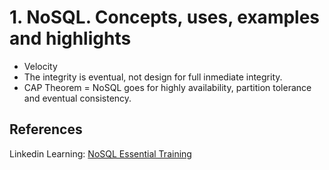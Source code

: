 # 1. NoSQL. Concepts, uses, examples and highlights

- Velocity
- The integrity is eventual, not design for full inmediate integrity.
- CAP Theorem = NoSQL goes for highly availability, partition tolerance and eventual consistency.


## References

Linkedin Learning: [NoSQL Essential Training](https://www.linkedin.com/learning/nosql-essential-training/get-to-know-nosql)
